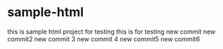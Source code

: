 # sample-html
this is sample html project for testing
this is for testing
new commit
new commit2
new commit 3
new commit 4
new commit5
new commit6
